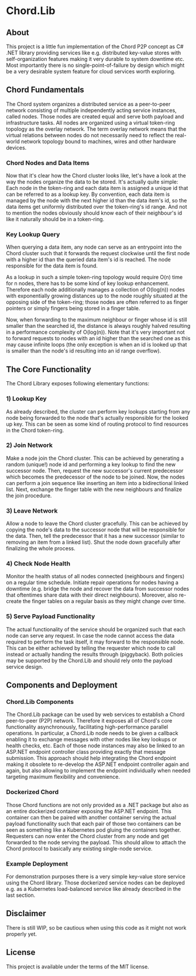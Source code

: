 
# Chord.Lib

## About
This project is a little fun implementation of the Chord P2P concept as C# .NET library
providing services like e.g. distributed key-value stores with self-organization features
making it very durable to system downtime etc. Most importantly there is no single-point-of-failure
by design which might be a very desirable system feature for cloud services worth exploring.

## Chord Fundamentals
The Chord system organizes a distributed service as a peer-to-peer network consisting of
multiple independently acting service instances, called nodes. Those nodes are created
equal and serve both payload and infrastructure tasks. All nodes are organized using a virtual
token-ring topology as the overlay network. The term overlay network means that the virtual
relations between nodes do not necessarily need to reflect the real-world network topology
bound to machines, wires and other hardware devices.

### Chord Nodes and Data Items
Now that it's clear how the Chord cluster looks like, let's have a look at the way the nodes 
organize the data to be stored. It's actually quite simple: Each node in the token-ring
and each data item is assigned a unique id that can be referred to as a lookup key.
By convention, each data item is managed by the node with the next higher id than the 
data item's id, so the data items get uniformly distributed over the token-ring's id range.
And not to mention the nodes obviously should know each of their neighbour's id like it
naturally should be in a token-ring.

### Key Lookup Query
When querying a data item, any node can serve as an entrypoint into the Chord cluster
such that it forwards the request clockwise until the first node with a higher id than
the queried data item's id is reached. The node responsible for the data item is found.

As a lookup in such a simple token-ring topology would require O(n) time for n nodes, there
has to be some kind of key lookup enhancement. Therefore each node additionally manages
a collection of O(log(n)) nodes with exponentially growing distances up to the node roughly
situated at the opposing side of the token-ring; those nodes are often referred to as finger
pointers or simply fingers being stored in a finger table.

Now, when forwarding to the maximum neighbour or finger
whose id is still smaller than the searched id, the distance is always roughly
halved resulting in a performance complexity of O(log(n)). Note that it's very important
not to forward requests to nodes with an id higher than the searched one as this may cause
infinite loops (the only exception is when an id is looked up that is smaller than the
node's id resulting into an id range overflow).

## The Core Functionality
The Chord Library exposes following elementary functions:

### 1) Lookup Key
As already described, the cluster can perform key lookups starting from any node being
forwarded to the node that's actually responsible for the looked up key. This can be
seen as some kind of routing protocol to find resources in the Chord token-ring.

### 2) Join Network
Make a node join the Chord cluster. This can be achieved by generating a random (unique!) node id
and performing a key lookup to find the new successor node. Then, request the new successor's
current predecessor which becomes the predecessor of the node to be joined. Now, the
nodes can perform a join sequence like inserting an item into a bidirectional linked list.
Next, exchange the finger table with the new neighbours and finalize the join procedure.

### 3) Leave Network
Allow a node to leave the Chord cluster gracefully. This can be achieved by copying the node's
data to the successor node that will be responsible for the data. Then, tell the predecessor
that it has a new successor (similar to removing an item from a linked list). Shut the node
down gracefully after finalizing the whole process.

### 4) Check Node Health
Monitor the health status of all nodes connected (neighbours and fingers) on a regular
time schedule. Initiate repair operations for nodes having a downtime (e.g. bridge the node
and recover the data from successor nodes that oftentimes share data with their direct neighbours).
Moreover, also re-create the finger tables on a regular basis as they might change over time.

### 5) Serve Payload Functionality
The actual functionality of the service should be organized such that each node can serve
any request. In case the node cannot access the data required to perform the task itself, it may
forward to the responsible node. This can be either achieved by telling the requester
which node to call instead or actually handing the results through (piggyback). Both policies
may be supported by the Chord.Lib and should rely onto the payload service design.

## Components and Deployment

### Chord.Lib Components
The Chord.Lib package can be used by web services to establish a Chord peer-to-peer (P2P) network.
Therefore it exposes all of Chord's core functionality asynchronously, facilitating 
high-performance parallel operations. In particular, a Chord.Lib node needs to be given a
callback enabling it to exchange messages with other nodes like key lookups or health checks, etc.
Each of those node instances may also be linked to an ASP.NET endpoint controller class providing
exactly that message submission. This approach should help integrating the Chord endpoint making it
obsolete to re-develop the ASP.NET endpoint controller again and again, but also allowing to
implement the endpoint individually when needed targeting maximum flexibility and convenience.

### Dockerized Chord
Those Chord functions are not only provided as a .NET package but also as an entire dockerized
container exposing the ASP.NET endpoint. This container can then be paired with another
container serving the actual payload functionality such that each pair of those two containers
can be seen as something like a Kubernetes pod gluing the containers together. Requesters can
now enter the Chord cluster from any node and get forwarded to the node serving the payload.
This should allow to attach the Chord protocol to basically any existing single-node service.

### Example Deployment
For demonstration purposes there is a very simple key-value store service using the Chord library.
Those dockerized service nodes can be deployed e.g. as a Kubernetes load-balanced service
like already described in the last section.

## Disclaimer
There is still WIP, so be cautious when using this code as it might not work properly yet.

## License
This project is available under the terms of the MIT license.
